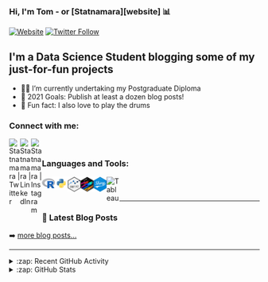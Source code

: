 ### Hi, I'm Tom - or [Statnamara][website] 📊

[![Website](https://img.shields.io/badge/My%20Blog-Take%20a%20Look!-red)](https://statnamara.wordpress.com/)
[![Twitter Follow](https://img.shields.io/twitter/follow/statnamara?style=social)](https://twitter.com/statnamara)

## I'm a Data Science Student blogging some of my just-for-fun projects
- 🧑‍💻 I’m currently undertaking my Postgraduate Diploma  
- 🥅 2021 Goals: Publish at least a dozen blog posts!
- 🥁 Fun fact: I also love to play the drums

### Connect with me:
 
[<img align="left" alt="Statnamara | Twitter" width="22px" src="https://cdn.jsdelivr.net/npm/simple-icons@v3/icons/twitter.svg" />][twitter]
[<img align="left" alt="Statnamara | LinkedIn" width="22px" src="https://cdn.jsdelivr.net/npm/simple-icons@v3/icons/linkedin.svg" />][linkedin]
[<img align="left" alt="Statnamara | Instagram" width="22px" src="https://cdn.jsdelivr.net/npm/simple-icons@v3/icons/instagram.svg" />][instagram]

<br />

### Languages and Tools:

[<img align="left" alt="R" width="26px" src="https://raw.githubusercontent.com/github/explore/80688e429a7d4ef2fca1e82350fe8e3517d3494d/topics/r/r.png" />][austin]
[<img align="left" alt="Python" width="26px" src="https://raw.githubusercontent.com/github/explore/80688e429a7d4ef2fca1e82350fe8e3517d3494d/topics/python/python.png" />][blog]
[<img align="left" alt="GGPlot2" width="26px" src="https://raw.githubusercontent.com/rstudio/hex-stickers/master/PNG/ggplot2.png" />][blog]
[<img align="left" alt="Dplyr" width="26px" src="https://raw.githubusercontent.com/rstudio/hex-stickers/master/PNG/dplyr.png" />][austin]
[<img align="left" alt="Shiny" width="26px" src="https://raw.githubusercontent.com/rstudio/hex-stickers/master/PNG/shiny.png" />][shiny]
[<img align="left" alt="Tableau" width="26px" src="https://cdn.worldvectorlogo.com/logos/tableau-software.svg" />][tableau]

<br />
<br />

---

### 📕 Latest Blog Posts

<!-- BLOG-POST-LIST:START -->
<!-- BLOG-POST-LIST:END -->

➡️ [more blog posts...](https://statnamara.wordpress.com/)

---

<details>
  <summary>:zap: Recent GitHub Activity</summary>
  
<!--START_SECTION:activity-->
1. ❌ Closed PR [#1](https://github.com/Statnamara/build-responsive-website/pull/1) in [Statnamara/build-responsive-website](https://github.com/Statnamara/build-responsive-website)
2. ❗️ Closed issue [#4](https://github.com/Statnamara/Statnamara-vscode-theme/issues/4) in [Statnamara/Statnamara-vscode-theme](https://github.com/Statnamara/Statnamara-vscode-theme)
3. 🗣 Commented on [#4](https://github.com/Statnamara/Statnamara-vscode-theme/issues/4) in [Statnamara/Statnamara-vscode-theme](https://github.com/Statnamara/Statnamara-vscode-theme)
4. 🎉 Merged PR [#7](https://github.com/Statnamara/Statnamara-vscode-theme/pull/7) in [Statnamara/Statnamara-vscode-theme](https://github.com/Statnamara/Statnamara-vscode-theme)
5. ❗️ Closed issue [#6](https://github.com/Statnamara/Statnamara-vscode-theme/issues/6) in [Statnamara/Statnamara-vscode-theme](https://github.com/Statnamara/Statnamara-vscode-theme)
<!--END_SECTION:activity-->

</details>

<details>
  <summary>:zap: GitHub Stats</summary>

  <img align="left" alt="Statnamara's GitHub Stats" src="https://github-readme-stats.Statnamara.vercel.app/api?username=TJMac93&show_icons=true&hide_border=true&count_private=true" />

</details>

[twitter]: https://twitter.com/statnamara
[instagram]: https://www.instagram.com/statnamara/
[linkedin]: https://www.linkedin.com/in/tommacn93/
[tableau]: https://public.tableau.com/profile/tom.mac4560#!/
[shiny]: https://tommac93.shinyapps.io/CA2TomMacNamara/
[austin]: https://statnamara.wordpress.com/2020/02/26/austin-vs-austin/
[blog]: https://statnamara.wordpress.com